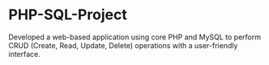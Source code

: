 # PHP-SQL-Project
Developed a web-based application using core PHP and MySQL to perform CRUD (Create, Read, Update, Delete) operations with a user-friendly interface.

